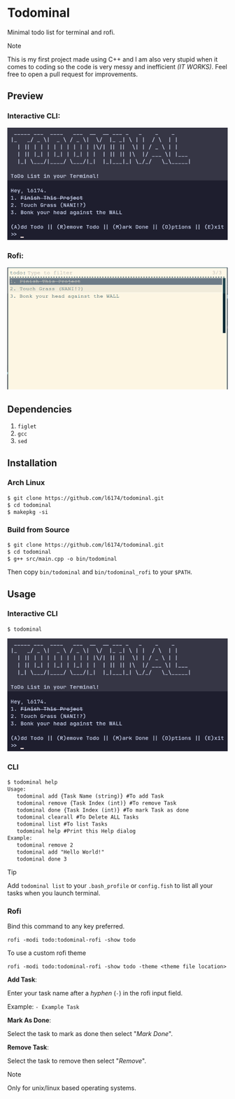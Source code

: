 # Todominal
Minimal todo list for terminal and rofi.
> [!Note]
> This is my first project made using C++ and I am also very stupid when it comes to coding so the code is very messy and inefficient *(IT WORKS)*. Feel free to open a pull request for improvements.
## Preview
### Interactive CLI:
![](img/preview.png)
### Rofi:
![](img/preview_rofi.png)

## Dependencies
1. ```figlet```
2. ```gcc```
3. ```sed```

## Installation
### Arch Linux
```
$ git clone https://github.com/l6174/todominal.git
$ cd todominal
$ makepkg -si
```

### Build from Source
```
$ git clone https://github.com/l6174/todominal.git
$ cd todominal
$ g++ src/main.cpp -o bin/todominal
```
Then copy ```bin/todominal``` and ```bin/todominal_rofi``` to your ```$PATH```.

## Usage
### Interactive CLI
```
$ todominal
```
![](img/preview.png)
### CLI
```
$ todominal help
Usage:
   todominal add {Task Name (string)} #To add Task
   todominal remove {Task Index (int)} #To remove Task
   todominal done {Task Index (int)} #To mark Task as done
   todominal clearall #To Delete ALL Tasks
   todominal list #To list Tasks
   todominal help #Print this Help dialog
Example:
   todominal remove 2
   todominal add "Hello World!"
   todominal done 3
```
> [!Tip]
> Add ```todominal list``` to your ```.bash_profile``` or ```config.fish``` to list all your tasks when you launch terminal.
### Rofi
Bind this command to any key preferred.
```
rofi -modi todo:todominal-rofi -show todo
```
To use a custom rofi theme
```
rofi -modi todo:todominal-rofi -show todo -theme <theme file location>
```
**Add Task**:

Enter your task name after a *hyphen* (```-```) in the rofi input field.

Example: ```- Example Task```

**Mark As Done**:

Select the task to mark as done then select "_Mark Done_".

**Remove Task**:

Select the task to remove then select "_Remove_".
> [!Note]
> Only for unix/linux based operating systems.
